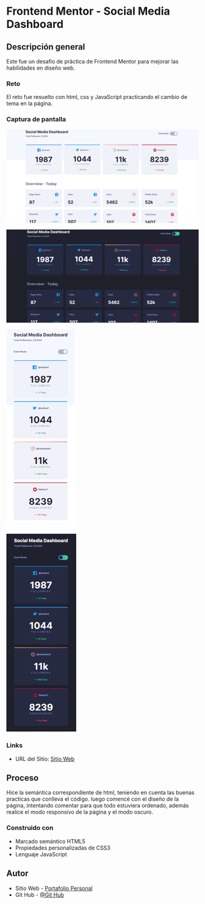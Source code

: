 # Frontend Mentor - Social Media Dashboard

## Descripción general

Este fue un desafío de práctica de Frontend Mentor para mejorar las habilidades en diseño web.

### Reto

El reto fue resuelto con html, css y JavaScript practicando el cambio de tema en la página.

### Captura de pantalla

![](./design/Escritorio1.png)

![](./design/Escritorio2.png)

![](./design/Movil1.png)

![](./design/Movil2.png)

### Links

- URL del Sitio: [Sitio Web](https://danilovaron.github.io/Social-media-dashboard/)

## Proceso

Hice la semántica correspondiente de html, teniendo en cuenta las buenas practicas que conlleva el código. luego comencé con el diseño de la página, intentando comentar para que todo estuviera ordenado, además realice el modo responsivo de la página y el modo oscuro.

### Construido con

- Marcado semántico HTML5
- Propiedades personalizadas de CSS3
- Lenguaje JavaScript

## Autor

- Sitio Web - [Portafolio Personal](https://danilovaron.github.io/Portafolio/)
- Git Hub - [@Git Hub](https://github.com/DaniloVaron)
